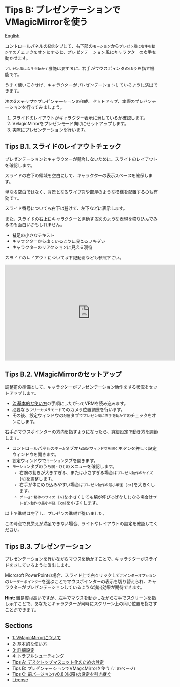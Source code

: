 
# Tips B: プレゼンテーションでVMagicMirrorを使う

[English](./en_tips_presentation.html)

コントロールパネルの`配信`タブにて、右下部の`モーション`から`プレゼン風に右手を動かす`のチェックをオンにすると、プレゼンテーション風にキャラクターの右手を動かせます。

`プレゼン風に右手を動かす`機能は要するに、右手がマウスポインタのほうを指す機能です。

うまく使いこなせば、キャラクターがプレゼンテーションしているように演出できます。

次の3ステップでプレゼンテーションの作成、セットアップ、実際のプレゼンテーションを行ってみましょう。

1. スライドのレイアウトがキャラクター表示に適しているか確認します。
2. VMagicMirrorをプレゼンモード向けにセットアップします。
3. 実際にプレゼンテーションを行います。


## Tips B.1. スライドのレイアウトチェック

プレゼンテーションとキャラクターが競合しないために、スライドのレイアウトを確認します。

スライドの右下の領域を空白にして、キャラクターの表示スペースを確保します。

単なる空白ではなく、背景となるワイプ窓や部屋のような模様を配置するのも有効です。

スライド番号についても右下は避けて、左下などに表示します。

また、スライドの右上にキャラクターと連動する次のような表現を盛り込んでみるのも面白いかもしれません。

* 補足の小さなテキスト
* キャラクターから出ているように見えるフキダシ
* キャラクターのリアクションに見える漫符

スライドのレイアウトについては下記動画なども参照下さい。

<iframe width="560" height="315" src="https://www.youtube.com/embed/uLCMPtVyWVE" frameborder="0" allow="accelerometer; autoplay; encrypted-media; gyroscope; picture-in-picture" allowfullscreen></iframe>


## Tips B.2. VMagicMirrorのセットアップ 

調整前の準備として、キャラクターがプレゼンテーション動作をする状況をセットアップします。

* [2: 基本的な使い方](./get_started.html)の手順にしたがってVRMを読み込みます。
* 必要なら`フリーカメラモード`でのカメラ位置調整を行います。
* その後、設定ウィンドウの`配信`タブで`プレゼン風に右手を動かす`のチェックをオンにします。

右手がマウスポインターの方向を指すようになったら、詳細設定で動き方を調節します。

* コントロールパネルの`ホーム`タブから`設定ウィンドウを開く`ボタンを押して設定ウィンドウを開きます。
* 設定ウィンドウで`モーション`タブを開きます。
* `モーション`タブのうち`腕・ひじ`のメニューを確認します。
    + 右腕の動きが大きすぎる、または小さすぎる場合は`プレゼン動作のサイズ [%]`を調整します。
    + 右手が体にめり込みやすい場合は`プレゼン動作の最小半径 [cm]`を大きくします。
    + `プレゼン動作のサイズ [%]`を小さくしても腕が伸びっぱなしになる場合は`プレゼン動作の最小半径 [cm]`を小さくします。

以上で準備は完了し、プレゼンの準備が整いました。

この時点で見栄えが満足できない場合、ライトやレイアウトの設定を確認してください。

## Tips B.3. プレゼンテーション

プレゼンテーションを行いながらマウスを動かすことで、キャラクターがスライドをさしているように演出します。

Microsoft PowerPointの場合、スライド上で右クリックして`ポインターオプション`の`レーザーポインター`を選ぶことでマウスポインターの表示を切り替えられ、キャラクターがプレゼンテーションしているような演出効果が期待できます。

**Hint:** 難易度は高いですが、左手でマウスを動かしながら右手でスクリーンを指し示すことで、あなたとキャラクターが同時にスクリーン上の同じ位置を指さすことができます。


## Sections

* [1: VMagicMirrorについて](./index.html)
* [2: 基本的な使い方](./get_started.html)
* [3: 詳細設定](./about_settings.html)
* [4: トラブルシューティング](./troubleshooting.html)
* [Tips A: デスクトップマスコット化のための設定](./tips_desktop_mascot.html)
* Tips B: プレゼンテーションでVMagicMirrorを使う (このページ)
* [Tips C: 前バージョン(v0.8.0以降)の設定を引き継ぐ](./tips_load_prev_setting.html)
* [License](./about_license.html)
